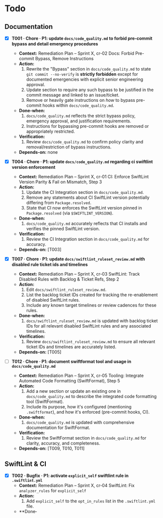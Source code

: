 # Todo

## Documentation
- [x] **T001 · Chore · P1: update `docs/code_quality.md` to forbid pre-commit bypass and detail emergency procedures**
    - **Context:** Remediation Plan – Sprint X, cr-02 Docs: Forbid Pre-commit Bypass, Remove Instructions
    - **Action:**
        1. Rewrite the "Bypass" section in `docs/code_quality.md` to state `git commit --no-verify` is **strictly forbidden** except for documented emergencies with explicit senior engineering approval.
        2. Update section to require any such bypass to be justified in the commit message and linked to an issue/ticket.
        3. Remove or heavily gate instructions on *how* to bypass pre-commit hooks within `docs/code_quality.md`.
    - **Done‑when:**
        1. `docs/code_quality.md` reflects the strict bypass policy, emergency approval, and justification requirements.
        2. Instructions for bypassing pre-commit hooks are removed or appropriately restricted.
    - **Verification:**
        1. Review `docs/code_quality.md` to confirm policy clarity and removal/restriction of bypass instructions.
    - **Depends‑on:** none

- [x] **T004 · Chore · P1: update `docs/code_quality.md` regarding ci swiftlint version enforcement**
    - **Context:** Remediation Plan – Sprint X, cr-01 CI: Enforce SwiftLint Version Parity & Fail on Mismatch, Step 3
    - **Action:**
        1. Update the CI Integration section in `docs/code_quality.md`.
        2. Remove any statements about CI SwiftLint version potentially differing from `Package.resolved`.
        3. State that CI now enforces the SwiftLint version pinned in `Package.resolved` (via `$SWIFTLINT_VERSION`).
    - **Done‑when:**
        1. `docs/code_quality.md` accurately reflects that CI installs and verifies the pinned SwiftLint version.
    - **Verification:**
        1. Review the CI Integration section in `docs/code_quality.md` for accuracy.
    - **Depends‑on:** [T003]

- [x] **T007 · Chore · P1: update `docs/swiftlint_ruleset_review.md` with disabled rule ticket ids and timelines**
    - **Context:** Remediation Plan – Sprint X, cr-03 SwiftLint: Track Disabled Rules with Backlog & Ticket Refs, Step 2
    - **Action:**
        1. Edit `docs/swiftlint_ruleset_review.md`.
        2. List the backlog ticket IDs created for tracking the re-enablement of disabled SwiftLint rules.
        3. Include any known target timelines or review cadences for these rules.
    - **Done‑when:**
        1. `docs/swiftlint_ruleset_review.md` is updated with backlog ticket IDs for all relevant disabled SwiftLint rules and any associated timelines.
    - **Verification:**
        1. Review `docs/swiftlint_ruleset_review.md` to ensure all relevant ticket IDs and timelines are accurately listed.
    - **Depends‑on:** [T005]

- [ ] **T012 · Chore · P1: document swiftformat tool and usage in `docs/code_quality.md`**
    - **Context:** Remediation Plan – Sprint X, cr-05 Tooling: Integrate Automated Code Formatting (SwiftFormat), Step 5
    - **Action:**
        1. Add a new section or update an existing one in `docs/code_quality.md` to describe the integrated code formatting tool (SwiftFormat).
        2. Include its purpose, how it's configured (mentioning `.swiftformat`), and how it's enforced (pre-commit hooks, CI).
    - **Done‑when:**
        1. `docs/code_quality.md` is updated with comprehensive documentation for SwiftFormat.
    - **Verification:**
        1. Review the SwiftFormat section in `docs/code_quality.md` for clarity, accuracy, and completeness.
    - **Depends‑on:** [T009, T010, T011]

## SwiftLint & CI
- [x] **T002 · Bugfix · P1: activate `explicit_self` swiftlint rule in `.swiftlint.yml`**
    - **Context:** Remediation Plan – Sprint X, cr-04 SwiftLint: Fix `analyzer_rules` for `explicit_self`
    - **Action:**
        1. Add `explicit_self` to the `opt_in_rules` list in the `.swiftlint.yml` file.
    - **Done‑